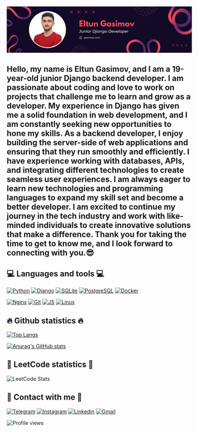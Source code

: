 [![Header](https://github.com/gasimovv21/gasimovv21/blob/main/assets/header.jpg)](https://github.com/gasimovv21)

## Hello, my name is Eltun Gasimov, and I am a 19-year-old junior Django backend developer. I am passionate about coding and love to work on projects that challenge me to learn and grow as a developer. My experience in Django has given me a solid foundation in web development, and I am constantly seeking new opportunities to hone my skills. As a backend developer, I enjoy building the server-side of web applications and ensuring that they run smoothly and efficiently. I have experience working with databases, APIs, and integrating different technologies to create seamless user experiences. I am always eager to learn new technologies and programming languages to expand my skill set and become a better developer. I am excited to continue my journey in the tech industry and work with like-minded individuals to create innovative solutions that make a difference. Thank you for taking the time to get to know me, and I look forward to connecting with you.😎


## 💻 Languages and tools 💻
[![Python](https://img.shields.io/badge/-Python-3775A9?style=for-the-badge&logo=Python&logoColor=FFD142)](https://www.python.org/)
[![Django](https://img.shields.io/badge/-Django-113228?style=for-the-badge&logo=Django)](https://www.djangoproject.com/)
[![SQLite](https://img.shields.io/badge/-SQLite-2C2C2C?style=for-the-badge&logo=SQLite&logoColor=1D87CE)](https://www.sqlite.org/index.html)
[![PostgreSQL](https://img.shields.io/badge/-PostgreSQL-366895?style=for-the-badge&logo=PostgreSQL&logoColor=FEFBFD)](https://www.postgresql.org/)
[![Docker](https://img.shields.io/badge/-Docker-2B97E9?style=for-the-badge&logo=Docker&logoColor=FFFFFF)](https://www.docker.com/)

[![Nginx](https://img.shields.io/badge/-Nginx-119B44?style=for-the-badge&logo=Nginx&logoColor=FFFFFF)](https://nginx.org/ru/)
[![Git](https://img.shields.io/badge/-Git-2E2C2C?style=for-the-badge&logo=Git)](https://git-scm.com/)
[![JS](https://img.shields.io/badge/-Javascript-2E2C2C?style=for-the-badge&logo=Javascript)](https://www.javascript.com/)
[![Linux](https://img.shields.io/badge/-Linux-2E2C2C?style=for-the-badge&logo=Linux&logoColor=1C89BB)](https://www.linux.org/)

## 🔥 Github statistics 🔥

[![Top Langs](https://github-readme-stats.vercel.app/api/top-langs/?username=gasimovv21&layout=compact)](https://github.com/gasimovv21/)

[![Anurag's GitHub stats](https://github-readme-stats.vercel.app/api?username=gasimovv21&show_icons=true&count_private=true&theme=kacho_ga)](https://github.com/gasimovv21/)

## 🧠 LeetCode statistics 🧠

![LeetCode Stats](https://leetcode.card.workers.dev/gasimovv21?theme=dark&font=source_code_pro&extension=activity)

## 📱 Contact with me 📱
[![Telegram](https://img.shields.io/badge/-Telegram-000000?style=for-the-badge&logo=Telegram)](https://t.me/gasimoweltun)
[![Instagram](https://img.shields.io/badge/-Instagram-000000?style=for-the-badge&logo=Instagram)](https://www.instagram.com/gasimoweltun/)
[![Linkedin](https://img.shields.io/badge/-Linkedin-000000?style=for-the-badge&logo=Linkedin&logoColor=1082BE)](https://www.linkedin.com/in/eltun-gasimov-3b8b65256/)
[![Gmail](https://img.shields.io/badge/contact-000000?style=for-the-badge&logo=gmail&logoColor=D14836)](mailto:gasimoweltun@gmail.com)

![Profile views](https://komarev.com/ghpvc/?username=gasimovv21)